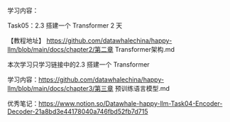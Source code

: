 学习内容：

Task05：2.3 搭建一个 Transformer 2 天 

【教程地址】
https://github.com/datawhalechina/happy-llm/blob/main/docs/chapter2/第二章 Transformer架构.md

本次学习只学习链接中的2.3 搭建一个 Transformer


学习内容：https://github.com/datawhalechina/happy-llm/blob/main/docs/chapter3/第三章 预训练语言模型.md

优秀笔记：https://www.notion.so/Datawhale-happy-llm-Task04-Encoder-Decoder-21a8bd3e44178040a746fbd52fb7d715
